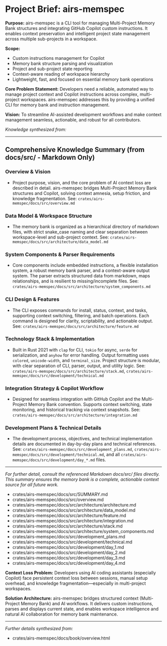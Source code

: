 # Project Brief: airs-memspec

**Purpose:**
airs-memspec is a CLI tool for managing Multi-Project Memory Bank structures and integrating GitHub Copilot custom instructions. It enables context preservation and intelligent project state management across multiple sub-projects in a workspace.

**Scope:**
- Custom instructions management for Copilot
- Memory bank structure parsing and visualization
- Project and sub-project state reporting
- Context-aware reading of workspace hierarchy
- Lightweight, fast, and focused on essential memory bank operations

**Core Problem Statement:**
Developers need a reliable, automated way to manage project context and Copilot instructions across complex, multi-project workspaces. airs-memspec addresses this by providing a unified CLI for memory bank and instruction management.

**Vision:**
To streamline AI-assisted development workflows and make context management seamless, actionable, and robust for all contributors.


*Knowledge synthesized from:*

---

## Comprehensive Knowledge Summary (from docs/src/ - Markdown Only)

### Overview & Vision
- Project purpose, vision, and the core problem of AI context loss are described in detail. airs-memspec bridges Multi-Project Memory Bank structures and Copilot, solving context amnesia, setup friction, and knowledge fragmentation. See: `crates/airs-memspec/docs/src/overview.md`

### Data Model & Workspace Structure
- The memory bank is organized as a hierarchical directory of markdown files, with strict snake_case naming and clear separation between workspace-level and sub-project context. See: `crates/airs-memspec/docs/src/architecture/data_model.md`

### System Components & Parser Requirements
- Core components include embedded instructions, a flexible installation system, a robust memory bank parser, and a context-aware output system. The parser extracts structured data from markdown, maps relationships, and is resilient to missing/incomplete files. See: `crates/airs-memspec/docs/src/architecture/system_components.md`

### CLI Design & Features
- The CLI exposes commands for install, status, context, and tasks, supporting context switching, filtering, and batch operations. Each command is designed for clarity, scriptability, and actionable output. See: `crates/airs-memspec/docs/src/architecture/feature.md`

### Technology Stack & Implementation
- Built in Rust 2021 with `clap` for CLI, `tokio` for async, `serde` for serialization, and `anyhow` for error handling. Output formatting uses `colored`, `unicode-width`, and `terminal_size`. Project structure is modular, with clear separation of CLI, parser, output, and utility logic. See: `crates/airs-memspec/docs/src/architecture/stack.md`, `crates/airs-memspec/docs/src/development/technical.md`

### Integration Strategy & Copilot Workflow
- Designed for seamless integration with GitHub Copilot and the Multi-Project Memory Bank convention. Supports context switching, state monitoring, and historical tracking via context snapshots. See: `crates/airs-memspec/docs/src/architecture/integration.md`

### Development Plans & Technical Details
- The development process, objectives, and technical implementation details are documented in day-by-day plans and technical references. See: `crates/airs-memspec/docs/src/development_plans.md`, `crates/airs-memspec/docs/src/development/technical.md`, and all `crates/airs-memspec/docs/src/development/day_*.md` files.

---

*For further detail, consult the referenced Markdown docs/src/ files directly. This summary ensures the memory bank is a complete, actionable context source for all future work.*
  - crates/airs-memspec/docs/src/SUMMARY.md
  - crates/airs-memspec/docs/src/overview.md
  - crates/airs-memspec/docs/src/architecture/architecture.md
  - crates/airs-memspec/docs/src/architecture/data_model.md
  - crates/airs-memspec/docs/src/architecture/feature.md
  - crates/airs-memspec/docs/src/architecture/integration.md
  - crates/airs-memspec/docs/src/architecture/stack.md
  - crates/airs-memspec/docs/src/architecture/system_components.md
  - crates/airs-memspec/docs/src/development_plans.md
  - crates/airs-memspec/docs/src/development/technical.md
  - crates/airs-memspec/docs/src/development/day_1.md
  - crates/airs-memspec/docs/src/development/day_2.md
  - crates/airs-memspec/docs/src/development/day_3.md
  - crates/airs-memspec/docs/src/development/day_4.md

**Context Loss Problem:**
Developers using AI coding assistants (especially Copilot) face persistent context loss between sessions, manual setup overhead, and knowledge fragmentation—especially in multi-project workspaces.

**Solution Architecture:**
airs-memspec bridges structured context (Multi-Project Memory Bank) and AI workflows. It delivers custom instructions, parses and displays current state, and enables workspace intelligence and natural AI collaboration for memory bank maintenance.

---

*Further details synthesized from:*
- crates/airs-memspec/docs/book/overview.html
